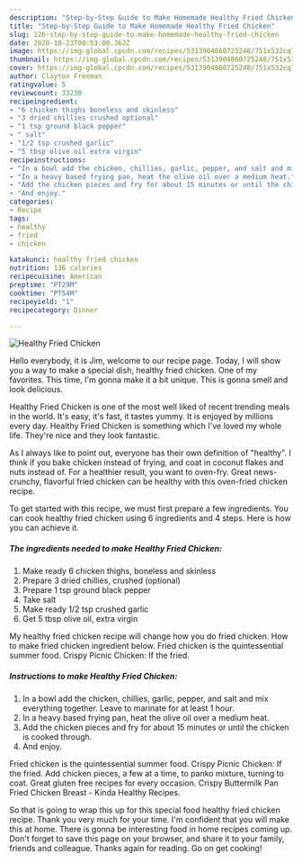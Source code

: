 ```yaml
---
description: "Step-by-Step Guide to Make Homemade Healthy Fried Chicken"
title: "Step-by-Step Guide to Make Homemade Healthy Fried Chicken"
slug: 126-step-by-step-guide-to-make-homemade-healthy-fried-chicken
date: 2020-10-23T00:53:00.362Z
image: https://img-global.cpcdn.com/recipes/5313904860725248/751x532cq70/healthy-fried-chicken-recipe-main-photo.jpg
thumbnail: https://img-global.cpcdn.com/recipes/5313904860725248/751x532cq70/healthy-fried-chicken-recipe-main-photo.jpg
cover: https://img-global.cpcdn.com/recipes/5313904860725248/751x532cq70/healthy-fried-chicken-recipe-main-photo.jpg
author: Clayton Freeman
ratingvalue: 5
reviewcount: 33230
recipeingredient:
- "6 chicken thighs boneless and skinless"
- "3 dried chillies crushed optional"
- "1 tsp ground black pepper"
- " salt"
- "1/2 tsp crushed garlic"
- "5 tbsp olive oil extra virgin"
recipeinstructions:
- "In a bowl add the chicken, chillies, garlic, pepper, and salt and mix everything together. Leave to marinate for at least 1 hour."
- "In a heavy based frying pan, heat the olive oil over a medium heat."
- "Add the chicken pieces and fry for about 15 minutes or until the chicken is cooked through."
- "And enjoy."
categories:
- Recipe
tags:
- healthy
- fried
- chicken

katakunci: healthy fried chicken 
nutrition: 136 calories
recipecuisine: American
preptime: "PT29M"
cooktime: "PT54M"
recipeyield: "1"
recipecategory: Dinner

---
```



![Healthy Fried Chicken](https://img-global.cpcdn.com/recipes/5313904860725248/751x532cq70/healthy-fried-chicken-recipe-main-photo.jpg)

Hello everybody, it is Jim, welcome to our recipe page. Today, I will show you a way to make a special dish, healthy fried chicken. One of my favorites. This time, I'm gonna make it a bit unique. This is gonna smell and look delicious.

Healthy Fried Chicken is one of the most well liked of recent trending meals in the world. It's easy, it's fast, it tastes yummy. It is enjoyed by millions every day. Healthy Fried Chicken is something which I've loved my whole life. They're nice and they look fantastic.

As I always like to point out, everyone has their own definition of &#34;healthy&#34;. I think if you bake chicken instead of frying, and coat in coconut flakes and nuts instead of. For a healthier result, you want to oven-fry. Great news-crunchy, flavorful fried chicken can be healthy with this oven-fried chicken recipe.


To get started with this recipe, we must first prepare a few ingredients. You can cook healthy fried chicken using 6 ingredients and 4 steps. Here is how you can achieve it.

<!--inarticleads1-->

##### The ingredients needed to make Healthy Fried Chicken:

1. Make ready 6 chicken thighs, boneless and skinless
1. Prepare 3 dried chillies, crushed (optional)
1. Prepare 1 tsp ground black pepper
1. Take  salt
1. Make ready 1/2 tsp crushed garlic
1. Get 5 tbsp olive oil, extra virgin


My healthy fried chicken recipe will change how you do fried chicken. How to make fried chicken ingredient below. Fried chicken is the quintessential summer food. Crispy Picnic Chicken: If the fried. 

<!--inarticleads2-->

##### Instructions to make Healthy Fried Chicken:

1. In a bowl add the chicken, chillies, garlic, pepper, and salt and mix everything together. Leave to marinate for at least 1 hour.
1. In a heavy based frying pan, heat the olive oil over a medium heat.
1. Add the chicken pieces and fry for about 15 minutes or until the chicken is cooked through.
1. And enjoy.


Fried chicken is the quintessential summer food. Crispy Picnic Chicken: If the fried. Add chicken pieces, a few at a time, to panko mixture, turning to coat. Great gluten free recipes for every occasion. Crispy Buttermilk Pan Fried Chicken Breast - Kinda Healthy Recipes. 

So that is going to wrap this up for this special food healthy fried chicken recipe. Thank you very much for your time. I'm confident that you will make this at home. There is gonna be interesting food in home recipes coming up. Don't forget to save this page on your browser, and share it to your family, friends and colleague. Thanks again for reading. Go on get cooking!
